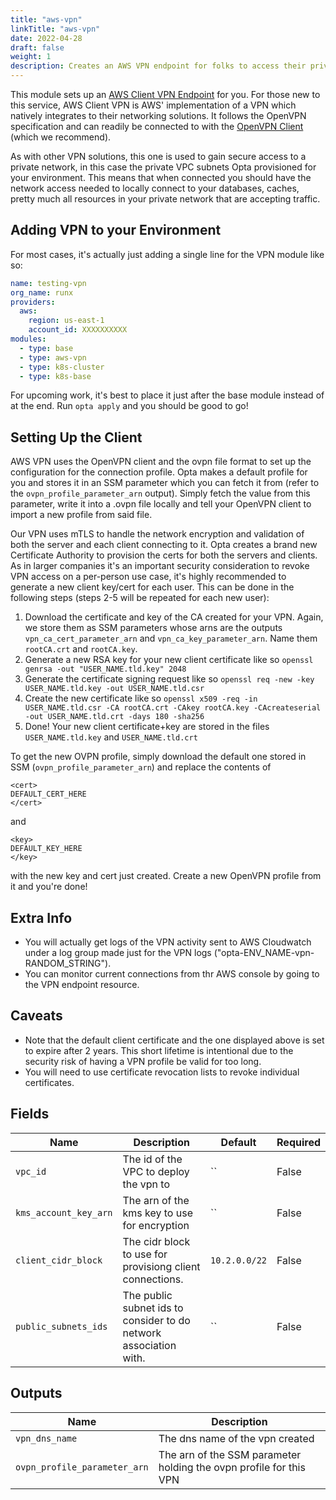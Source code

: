 ```yaml
---
title: "aws-vpn"
linkTitle: "aws-vpn"
date: 2022-04-28
draft: false
weight: 1
description: Creates an AWS VPN endpoint for folks to access their private Opta network
---
```


This module sets up an [AWS Client VPN Endpoint](https://aws.amazon.com/vpn/client-vpn/) for you. For those new to
this service, AWS Client VPN is AWS' implementation of a VPN which natively integrates to their networking solutions.
It follows the OpenVPN specification and can readily be connected to with the [OpenVPN Client](https://openvpn.net/vpn-client/)
(which we recommend).

As with other VPN solutions, this one is used to gain secure access to a private network, in this case the private VPC
subnets Opta provisioned for your environment. This means that when connected you should have the network access needed
to locally connect to your databases, caches, pretty much all resources in your private network that are accepting 
traffic.

## Adding VPN to your Environment
For most cases, it's actually just adding a single line for the VPN module like so:
```yaml
name: testing-vpn
org_name: runx
providers:
  aws:
    region: us-east-1
    account_id: XXXXXXXXXX
modules:
  - type: base
  - type: aws-vpn
  - type: k8s-cluster
  - type: k8s-base
```
For upcoming work, it's best to place it just after the base module instead of at the end.
Run `opta apply` and you should be good to go!

## Setting Up the Client
AWS VPN uses the OpenVPN client and the ovpn file format to set up the configuration for the connection profile. Opta
makes a default profile for you and stores it in an SSM parameter which you can fetch it from (refer to the 
`ovpn_profile_parameter_arn` output). Simply fetch the value from this parameter, write it into a .ovpn file locally
and tell your OpenVPN client to import a new profile from said file.

Our VPN uses mTLS to handle the network encryption and validation of both the server and each client connecting to it.
Opta creates a brand new Certificate Authority to provision the certs for both the servers and clients. As in larger
companies it's an important security consideration to revoke VPN access on a per-person use case, it's highly 
recommended to generate a new client key/cert for each user. This can be done in the following steps (steps 2-5
will be repeated for each new user):

1. Download the certificate and key of the CA created for your VPN. Again, we store them as SSM parameters whose 
   arns are the outputs `vpn_ca_cert_parameter_arn` and `vpn_ca_key_parameter_arn`. Name them `rootCA.crt` and
   `rootCA.key`.
2. Generate a new RSA key for your new client certificate like so `openssl genrsa -out "USER_NAME.tld.key" 2048`
3. Generate the certificate signing request like so `openssl req -new -key USER_NAME.tld.key -out USER_NAME.tld.csr`
4. Create the new certificate like so `openssl x509 -req -in USER_NAME.tld.csr -CA rootCA.crt -CAkey rootCA.key -CAcreateserial -out USER_NAME.tld.crt -days 180 -sha256`
5. Done! Your new client certificate+key are stored in the files `USER_NAME.tld.key` and `USER_NAME.tld.crt` 

To get the new OVPN profile, simply download the default one stored in SSM (`ovpn_profile_parameter_arn`) and
replace the contents of
```
<cert>
DEFAULT_CERT_HERE
</cert>
```

and 
```
<key>
DEFAULT_KEY_HERE
</key>
```
with the new key and cert just created. Create a new OpenVPN profile from it and you're done!

## Extra Info
* You will actually get logs of the VPN activity sent to AWS Cloudwatch under a log group made just for the VPN logs
  ("opta-ENV_NAME-vpn-RANDOM_STRING").
* You can monitor current connections from thr AWS console by going to the VPN endpoint resource.

## Caveats
* Note that the default client certificate and the one displayed above is set to expire after 2 years. This short
  lifetime is intentional due to the security risk of having a VPN profile be valid for too long.
* You will need to use certificate revocation lists to revoke individual certificates.

## Fields


| Name      | Description | Default | Required |
| ----------- | ----------- | ------- | -------- |
| `vpc_id` | The id of the VPC to deploy the vpn to | `` | False |
| `kms_account_key_arn` | The arn of the kms key to use for encryption | `` | False |
| `client_cidr_block` | The cidr block to use for provisiong client connections. | `10.2.0.0/22` | False |
| `public_subnets_ids` | The public subnet ids to consider to do network association with. | `` | False |

## Outputs


| Name      | Description |
| ----------- | ----------- |
| `vpn_dns_name` | The dns name of the vpn created |
| `ovpn_profile_parameter_arn` | The arn of the SSM parameter holding the ovpn profile for this VPN |